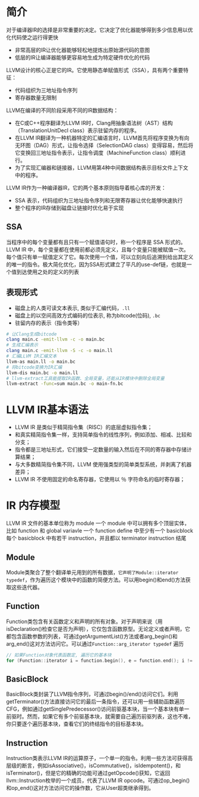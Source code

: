 # 简介
对于编译器IR的选择是非常重要的决定。它决定了优化器能够得到多少信息用以优化代码使之运行得更快
+ 非常高层的IR让优化器能够轻松地提炼出原始源代码的意图
+ 低层的IR让编译器能够更容易地生成为特定硬件优化的代码

LLVM设计的核心正是它的IR。它使用静态单赋值形式（SSA），具有两个重要特征：
+ 代码组织为三地址指令序列
+ 寄存器数量无限制

LLVM在编译的不同阶段采用不同的IR数据结构：
+ 在C或C++程序翻译为LLVM IR时，Clang用抽象语法树（AST）结构（TranslationUnitDecl class）表示驻留内存的程序。
+ 在LLVM IR翻译为一种机器特定的汇编语言时，LLVM首先将程序变换为有向无环图（DAG）形式，让指令选择（SelectionDAG class）变得容易，然后将它变换回三地址指令表示，让指令调度（MachineFunction class）顺利进行。
+ 为了实现汇编器和链接器，LLVM用第4种中间数据结构表示目标文件上下文中的程序。

LLVM IR作为一种编译器IR，它的两个基本原则指导着核心库的开发：
+ SSA 表示，代码组织为三地址指令序列和无限寄存器让优化能够快速执行
+ 整个程序的IR存储到磁盘让链接时优化易于实现

## SSA
当程序中的每个变量都有且只有一个赋值语句时，称一个程序是 SSA 形式的。LLVM IR 中，每个变量都在使用前都必须先定义，且每个变量只能被赋值一次。
每个值只有单一赋值定义了它。每次使用一个值，可以立刻向后追溯到给出其定义的唯一的指令。极大简化优化，因为SSA形式建立了平凡的use-def链，也就是一个值到达使用之处的定义的列表

## 表现形式
+ 磁盘上的人类可读文本表示, 类似于汇编代码，`.ll`
+ 磁盘上的以空间高效方式编码的位表示, 称为bitcode(位码), `.bc`
+ 驻留内存的表示（指令类等）

```sh
# 让Clang生成bitcode
clang main.c -emit-llvm -c -o main.bc
# 生成汇编表示
clang main.c -emit-llvm -S -c -o main.ll
# 汇编LLVM IR汇编文本
llvm-as main.ll -o main.bc
# 将bitcode变换为IR汇编
llvm-dis main.bc -o main.ll
# llvm-extract工具能提取IR函数、全局变量，还能从IR模块中删除全局变量
llvm-extract -func=sum main.bc -o main-fn.bc
```

# LLVM IR基本语法
+ LLVM IR 是类似于精简指令集（RISC）的底层虚拟指令集；
+ 和真实精简指令集一样，支持简单指令的线性序列，例如添加、相减、比较和分支；
+ 指令都是三地址形式，它们接受一定数量的输入然后在不同的寄存器中存储计算结果；
+ 与大多数精简指令集不同，LLVM 使用强类型的简单类型系统，并剥离了机器差异；
+ LLVM IR 不使用固定的命名寄存器，它使用以 ％ 字符命名的临时寄存器；

# IR 内存模型
LLVM IR 文件的基本单位称为 module
一个 module 中可以拥有多个顶层实体，比如 function 和 global variavle
一个 function define 中至少有一个 basicblock
每个 basicblock 中有若干 instruction，并且都以 terminator instruction 结尾

## Module
Module类聚合了整个翻译单元用到的所有数据，`它声明了Module::iterator typedef`，作为遍历这个模块中的函数的简便方法。可以用begin()和end()方法获取这些迭代器。

## Function
Function类包含有关函数定义和声明的所有对象。对于声明来说（用isDeclaration()检查它是否为声明），它仅包含函数原型。无论定义或者声明，它都包含函数参数的列表，可通过getArgumentList()方法或者arg_begin()和arg_end()这对方法访问它。可以通过`Function::arg_iterator typedef` 遍历

```cpp
// 如果Function对象代表函数定, 遍历它的基本块
for (Function::iterator i = function.begin(), e = function.end(); i != e; ++i) ;
```

## BasicBlock
BasicBlock类封装了LLVM指令序列，可通过begin()/end()访问它们。利用getTerminator()方法直接访问它的最后一条指令，还可以用一些辅助函数遍历CFG，例如通过getSinglePredecessor()访问前驱基本块，当一个基本块有单一前驱时。然而，如果它有多个前驱基本块，就需要自己遍历前驱列表，这也不难，你只要逐个遍历基本块，查看它们的终结指令的目标基本块。

## Instruction
Instruction类表示LLVM IR的运算原子，一个单一的指令。利用一些方法可获得高层级的断言，例如isAssociative()，isCommutative()，isIdempotent()，和isTerminator()，但是它的精确的功能可通过getOpcode()获知，它返回llvm::Instruction枚举的一个成员，代表了LLVM IR opcode。可通过op_begin()和op_end()这对方法访问它的操作数，它从User超类继承得到。